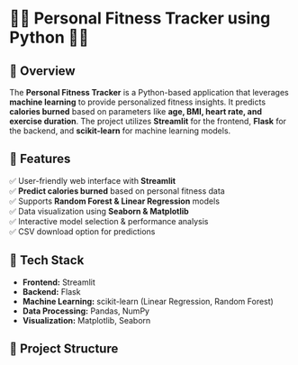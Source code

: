 # 🏋️‍♂️ Personal Fitness Tracker using Python 🏃‍♀️  

## 📖 Overview  
The **Personal Fitness Tracker** is a Python-based application that leverages **machine learning** to provide personalized fitness insights. It predicts **calories burned** based on parameters like **age, BMI, heart rate, and exercise duration**. The project utilizes **Streamlit** for the frontend, **Flask** for the backend, and **scikit-learn** for machine learning models.

## 🚀 Features  
✅ User-friendly web interface with **Streamlit**  
✅ **Predict calories burned** based on personal fitness data  
✅ Supports **Random Forest & Linear Regression** models  
✅ Data visualization using **Seaborn & Matplotlib**  
✅ Interactive model selection & performance analysis  
✅ CSV download option for predictions  

## 📌 Tech Stack  
- **Frontend:** Streamlit  
- **Backend:** Flask  
- **Machine Learning:** scikit-learn (Linear Regression, Random Forest)  
- **Data Processing:** Pandas, NumPy  
- **Visualization:** Matplotlib, Seaborn  

## 📂 Project Structure  
